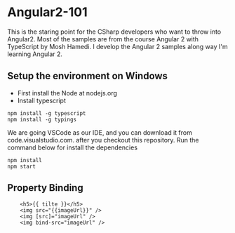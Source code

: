 # Angular2-101

This is the staring point for the CSharp developers who want to throw into Angular2.  Most of the samples are from the course Angular 2 with TypeScript by Mosh Hamedi.
I develop  the Angular 2 samples along way I'm learning Angular 2.

## Setup the environment on Windows
- First install the Node at nodejs.org
- Install typescript
```
npm install -g typescript
npm install -g typings
```

We are going VSCode as our IDE, and you can download it from  code.visualstudio.com. 
after you checkout this repository. Run the command below for install the dependencies

```
npm install
npm start
```

## Property Binding
``` html5
    <h5>{{ tilte }}</h5>
    <img src="{{imageUrl}}" />
    <img [src]="imageUrl" />
    <img bind-src="imageUrl" />
```